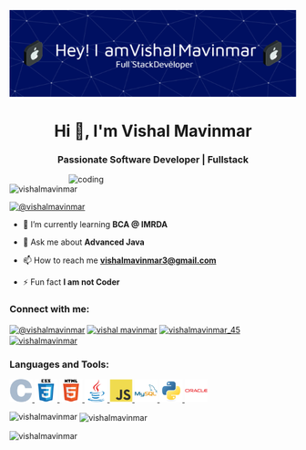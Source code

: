 <p align="center">
  <img src="https://github.com/VishalMavinmar/VishalMavinmar/blob/main/github-header-image.png" alt="logo">
</p>

<h1 align="center">Hi 👋, I'm Vishal Mavinmar</h1>
<h3 align="center">Passionate Software Developer | Fullstack </h3>

<img align="right" alt="coding" width="400" src="https://www.aalpha.net/wp-content/uploads/2021/02/python-for-web-development.gif">
<p align="left"> <img src="https://komarev.com/ghpvc/?username=vishalmavinmar&label=Profile%20views&color=0e75b6&style=flat" alt="vishalmavinmar" /> </p>

<!--<p align="left"> <a href="https://github.com/ryo-ma/github-profile-trophy"><img src="https://github-profile-trophy.vercel.app/?username=vishalmavinmar" alt="vishalmavinmar" /></a> </p> -->

<p align="left"> <a href="https://twitter.com/@vishalmavinmar" target="blank"><img src="https://img.shields.io/twitter/follow/@vishalmavinmar?logo=twitter&style=for-the-badge" alt="@vishalmavinmar" /></a> </p>

- 🌱 I’m currently learning **BCA @ IMRDA**

- 💬 Ask me about **Advanced Java**

- 📫 How to reach me **vishalmavinmar3@gmail.com**

- ⚡ Fun fact **I am not Coder**

<h3 align="left">Connect with me:</h3>
<p align="left">
<a href="https://twitter.com/@vishalmavinmar" target="blank"><img align="center" src="https://raw.githubusercontent.com/rahuldkjain/github-profile-readme-generator/master/src/images/icons/Social/twitter.svg" alt="@vishalmavinmar" height="30" width="40" /></a>
<a href="https://linkedin.com/VishalMavinmar" target="blank"><img align="center" src="https://raw.githubusercontent.com/rahuldkjain/github-profile-readme-generator/master/src/images/icons/Social/linked-in-alt.svg" alt="vishal mavinmar" height="30" width="40" /></a>
<a href="https://instagram.com/vishalmavinmar_45" target="blank"><img align="center" src="https://raw.githubusercontent.com/rahuldkjain/github-profile-readme-generator/master/src/images/icons/Social/instagram.svg" alt="vishalmavinmar_45" height="30" width="40" /></a>
<a href="https://www.leetcode.com/vishalmavinmar" target="blank"><img align="center" src="https://raw.githubusercontent.com/rahuldkjain/github-profile-readme-generator/master/src/images/icons/Social/leet-code.svg" alt="vishalmavinmar" height="30" width="40" /></a>
</p>

<h3 align="left">Languages and Tools:</h3>
<p align="left">
  <a href="https://www.cprogramming.com/" target="_blank" rel="noreferrer"> 
    <img src="https://raw.githubusercontent.com/devicons/devicon/master/icons/c/c-original.svg" alt="c" width="40" height="40"/> 
  </a> 
  <a href="https://www.w3schools.com/css/" target="_blank" rel="noreferrer"> 
    <img src="https://raw.githubusercontent.com/devicons/devicon/master/icons/css3/css3-original-wordmark.svg" alt="css3" width="40" height="40"/> 
  </a> 
  <a href="https://www.w3.org/html/" target="_blank" rel="noreferrer"> 
    <img src="https://raw.githubusercontent.com/devicons/devicon/master/icons/html5/html5-original-wordmark.svg" alt="html5" width="40" height="40"/> 
  </a> 
  <a href="https://www.java.com" target="_blank" rel="noreferrer"> 
    <img src="https://raw.githubusercontent.com/devicons/devicon/master/icons/java/java-original.svg" alt="java" width="40" height="40"/> 
  </a> 
  <a href="https://developer.mozilla.org/en-US/docs/Web/JavaScript" target="_blank" rel="noreferrer"> 
    <img src="https://raw.githubusercontent.com/devicons/devicon/master/icons/javascript/javascript-original.svg" alt="javascript" width="40" height="40"/> 
  </a> 
  <a href="https://www.mysql.com/" target="_blank" rel="noreferrer"> 
    <img src="https://raw.githubusercontent.com/devicons/devicon/master/icons/mysql/mysql-original-wordmark.svg" alt="mysql" width="40" height="40"/>
  </a> 
  <a href="https://www.python.org" target="_blank" rel="noreferrer"> 
    <img src="https://raw.githubusercontent.com/devicons/devicon/master/icons/python/python-original.svg" alt="python" width="40" height="40"/> 
  </a>
  <a href="https://www.oracle.com/" target="_blank" rel="noreferrer">
    <img src="https://raw.githubusercontent.com/devicons/devicon/master/icons/oracle/oracle-original.svg" alt="oracle" width="40" height="40"/>
  </a> 
</p>

<p><img align="left" src="https://github-readme-stats.vercel.app/api/top-langs?username=vishalmavinmar&show_icons=true&locale=en&layout=compact" alt="vishalmavinmar" /></p>

<p>&nbsp;<img align="center" src="https://github-readme-stats.vercel.app/api?username=vishalmavinmar&show_icons=true&locale=en" alt="vishalmavinmar" /></p>

<p><img align="center" src="https://github-readme-streak-stats.herokuapp.com/?user=vishalmavinmar&" alt="vishalmavinmar" /></p>
